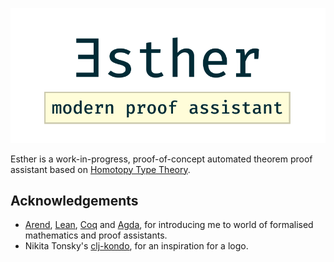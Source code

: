 ![Esther Logo](assets/logo.png)

Esther is a work-in-progress, proof-of-concept automated theorem proof
assistant based on [Homotopy Type Theory].

[Homotopy Type Theory]: https://homotopytypetheory.org/book/

## Acknowledgements

- [Arend], [Lean], [Coq] and [Agda], for introducing me to world of formalised
  mathematics and proof assistants.
- Nikita Tonsky's [clj-kondo], for an inspiration for a logo.

[Arend]: https://github.com/JetBrains/Arend
[Lean]: https://github.com/leanprover/lean4
[Coq]: https://github.com/coq/coq
[Agda]: https://github.com/agda/agda

[clj-kondo]: https://github.com/clj-kondo/clj-kondo
